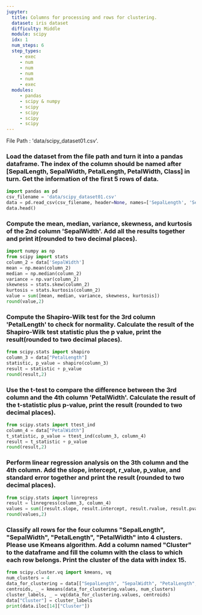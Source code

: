 ```yaml
---
jupyter:
  title: Columns for processing and rows for clustering.
  dataset: iris dataset
  difficulty: Middle
  module: scipy
  idx: 1
  num_steps: 6
  step_types:
     - exec
     - num
     - num
     - num
     - num
     - exec
  modules:
     - pandas
     - scipy & numpy
     - scipy
     - scipy
     - scipy
     - scipy
---
```


File Path : 'data/scipy_dataset01.csv'.

### Load the dataset from the file path and turn it into a pandas dataframe.  The index of the column should be named after [SepalLength, SepalWidth, PetalLength, PetalWidth, Class] in turn. Get the information of the first 5 rows of data.
```python
import pandas as pd
csv_filename = 'data/scipy_dataset01.csv'
data = pd.read_csv(csv_filename, header=None, names=['SepalLength', 'SepalWidth', 'PetalLength', 'PetalWidth', 'Class'])
data.head()
```

### Compute the mean, median, variance, skewness, and kurtosis of the 2nd column 'SepalWidth'. Add all the results together and print it(rounded to two decimal places).
```python
import numpy as np
from scipy import stats
column_2 = data['SepalWidth']
mean = np.mean(column_2)
median = np.median(column_2)
variance = np.var(column_2)
skewness = stats.skew(column_2)
kurtosis = stats.kurtosis(column_2)
value = sum([mean, median, variance, skewness, kurtosis])
round(value,2)
```

### Compute the Shapiro-Wilk test for the 3rd column 'PetalLength' to check for normality. Calculate the result of the Shapiro-Wilk test statistic plus the p value, print the result(rounded to two decimal places).
```python
from scipy.stats import shapiro
column_3 = data["PetalLength"]
statistic, p_value = shapiro(column_3)
result = statistic + p_value
round(result,2)
```

### Use the t-test to compare the difference between the 3rd column and the 4th column 'PetalWidth'. Calculate the result of the t-statistic plus p-value, print the result (rounded to two decimal places).
```python
from scipy.stats import ttest_ind
column_4 = data["PetalWidth"]
t_statistic, p_value = ttest_ind(column_3, column_4)
result = t_statistic + p_value
round(result,2)
```

### Perform linear regression analysis on the 3th column and the 4th column. Add the slope, intercept, r_value, p_value, and standard error together and print the result (rounded to two decimal places).
```python
from scipy.stats import linregress
result = linregress(column_3, column_4)
values = sum([result.slope, result.intercept, result.rvalue, result.pvalue, result.stderr])
round(values,2)
```

### Classify all rows for the four columns "SepalLength", "SepalWidth", "PetalLength", "PetalWidth" into 4 clusters. Please use Kmeans algorithm. Add a column named "Cluster" to the dataframe and fill the column with the class to which each row belongs. Print the cluster of the data with index 15.
```python
from scipy.cluster.vq import kmeans, vq
num_clusters = 4
data_for_clustering = data[["SepalLength", "SepalWidth", "PetalLength", "PetalWidth"]]
centroids, _ = kmeans(data_for_clustering.values, num_clusters)
cluster_labels, _ = vq(data_for_clustering.values, centroids)
data["Cluster"] = cluster_labels
print(data.iloc[14]["Cluster"])
```
